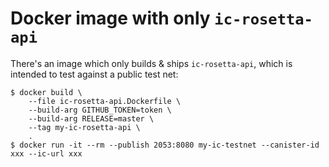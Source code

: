 # Docker image with only `ic-rosetta-api`

There's an image which only builds & ships `ic-rosetta-api`, which is intended
to test against a public test net:

```shell
$ docker build \
    --file ic-rosetta-api.Dockerfile \
    --build-arg GITHUB_TOKEN=token \
    --build-arg RELEASE=master \
    --tag my-ic-rosetta-api \
    .
$ docker run -it --rm --publish 2053:8080 my-ic-testnet --canister-id xxx --ic-url xxx
```
